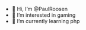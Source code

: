 - 👋 Hi, I’m @PaulRoosen
- 👀 I’m interested in gaming
- 🌱 I’m currently learning php

<!---
PaulRoosen/PaulRoosen is a ✨ special ✨ repository because its `README.md` (this file) appears on your GitHub profile.
You can click the Preview link to take a look at your changes.
--->
